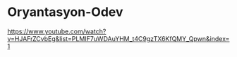 # Oryantasyon-Odev

https://www.youtube.com/watch?v=HJAFrZCvbEg&list=PLMIF7uWDAuYHM_t4C9gzTX6KfQMY_Qpwn&index=1
